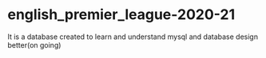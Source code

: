 # english_premier_league-2020-21
It is a database created to learn and understand mysql and database design better(on going)
